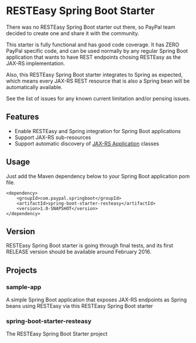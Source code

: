 # RESTEasy Spring Boot Starter

There was no RESTEasy Spring Boot starter out there, so PayPal team decided to create one and share it with the community.<br>

This starter is fully functional and has good code coverage. It has ZERO PayPal specific code, and can be used normally by any regular Spring Boot application that wants to have REST endpoints chosing RESTEasy as the JAX-RS implementation.

Also, this RESTEasy Spring Boot starter integrates to Spring as expected, which means every JAX-RS REST resource that is also a Spring bean will be automatically available.

See the list of issues for any known current limitation and/or pensing issues.

## Features
* Enable RESTEasy and Spring integration for Spring Boot applications
* Support JAX-RS sub-resources
* Support automatic discovery of [JAX-RS Application](https://docs.oracle.com/javaee/7/api/javax/ws/rs/core/Application.html) classes

## Usage
Just add the Maven dependency below to your Spring Boot application pom file.<br>

```
<dependency>
	<groupId>com.paypal.springboot</groupId>
	<artifactId>spring-boot-starter-resteasy</artifactId>
	<version>1.0-SNAPSHOT</version>
</dependency>
```

## Version
RESTEasy Spring Boot starter is going through final tests, and its first RELEASE version should be available around February 2016.

## Projects

### sample-app
A simple Spring Boot application that exposes JAX-RS endpoints as Spring beans using RESTEasy via this RESTEasy Spring Boot starter

### spring-boot-starter-resteasy
The RESTEasy Spring Boot Starter project